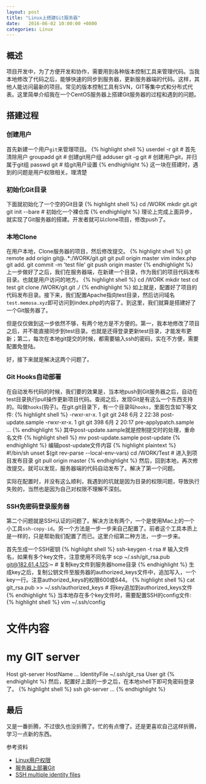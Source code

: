 ```yaml
---
layout: post
title: "Linux上搭建Git服务器"
date:   2016-06-02 10:00:00 +0800
categories: Linux
---
```

## 概述
项目开发中，为了方便开发和协作，需要用到各种版本控制工具来管理代码。当我本地修改了代码之后，能够快速的同步到服务器，更新服务器端的代码。这样，其他人能访问最新的项目。常见的版本控制工具有SVN，GIT等集中式和分布式代表。这里简单介绍我在一个CentOS服务器上搭建Git服务器的过程和遇到的问题。

## 搭建过程

### 创建用户
首先新建一个用户`git`来管理项目。
{% highlight shell %}
userdel -r git # 首先清除用户
groupadd git # 创建git用户组
adduser git -g git # 创建用户git，并归属于git组
passwd git # 给git用户设置
{% endhighlight %}
这一块在搭建时，遇到的问题是用户权限相关。理清楚

### 初始化Git目录
下面就初始化了一个空的Git目录
{% highlight shell %}
cd /WORK
mkdir git.git
git init --bare # 初始化一个裸仓库
{% endhighlight %}
理论上完成上面异步，就实现了Git服务器的搭建。开发者就可以clone项目，修改push了。

### 本地Clone
在用户本地，Clone服务器的项目，然后修改提交。
{% highlight shell %}
git remote add origin git@*.*.*:/WORK/git.git
git pull origin master
vim index.php
git add.
git commit -m 'test file'
git push origin master
{% endhighlight %}
上一步做好了之后，我们在服务器端，在新建一个目录，作为我们的项目代码发布目录。也就是用户访问的地方。
{% highlight shell %}
cd /WORK
mkdir test
cd test
git clone /WORK/git.git ./
{% endhighlight %}
如上就是，配置好了项目的代码发布目录。接下来，我们配置Apache指向test目录，然后访问域名`test.memosa.xyz`即可访问到index.php的内容了。到这里，我们就算是搭建好了一个Git服务器了。

但是仅仅做到这一步依然不够，有两个地方是不方便的。第一，我本地修改了项目之后，并不能直接同步到test目录。也就是还得登录更新test目录，才能发布更新；第二，每次在本地git提交的时候，都需要输入ssh的密码，实在不方便，需要配置免登陆。

好，接下来就是解决这两个问题了。

### Git Hooks自动部署
在自动发布代码的时候，我们要的效果是，当本地push到Git服务器之后，自动在test目录执行pull操作更新项目代码。查阅之后，发现Git是有这么一个东西支持的。叫做`hooks`(钩子)。在git.git目录下，有一个目录叫`hooks`，里面包含如下等文件:
{% highlight shell %}
-rwxr-xr-x. 1 git git  248 6月   2 22:38 post-update.sample
-rwxr-xr-x. 1 git git  398 6月   2 20:17 pre-applypatch.sample
...
{% endhighlight %}
其中post-update.sample就是控制提交时的处理，重命名文件
{% highlight shell %}
mv post-update.sample post-update
{% endhighlight %}
编辑post-update文件内容
{% highlight plaintext %}
#!/bin/sh
unset $(git rev-parse --local-env-vars)
cd /WORK/Test # 进入到项目发布目录
git pull origin master
{% endhighlight %}
然后，回到本地，再次修改提交。就可以发现，服务器端的代码自动发布了。解决了第一个问题。

实际在配置时，并没有这么顺利，我遇到的坑就是因为目录的权限问题，导致执行失败的，当然也是因为自己对权限不理解不深刻。

### SSH免密码登录服务器
第二个问题就是SSH认证的问题了。解决方法有两个，一个是使用Mac上的一个小工具`ssh-copy-id`。另一个方法是一步一步来自己配置了。前者这个工具本质上是一样的，只是帮助我们配置了而已。这里介绍第二种方法，一步一步来。

首先生成一个SSH密钥
{% highlight shell %}
ssh-keygen -t rsa # 输入文件名，如果有多个key文件，注意使用不同名字
scp ~/.ssh/git_rsa.pub git@182.61.4.125:~ # 复制key文件到服务器home目录
{% endhighlight %}
生成key之后，复制公钥文件至服务器的authorized_keys文件中，追加写入，一个key一行。注意authorized_keys的权限600或644。
{% highlight shell %}
cat git_rsa.pub >> ~/.ssh/authorized_keys # 将key追加到authorized_keys文件
{% endhighlight %}
当本地存在多个key文件时，需要配置SSH的config文件:
{% highlight shell %}
vim ~/.ssh/config
# 文件内容
# my GIT server
Host git-server
    HostName *.*.*.*
    IdentityFile ~/.ssh/git_rsa
    User git
{% endhighlight %}
然后，配置好上面的一步之后，在本地shell下即可免密码登录了。
{% highlight shell %}
ssh git-server
...
{% endhighlight %}

## 最后
又是一番折腾，不过很久也没折腾了。忙的有点懵了。还是更喜欢自己这样折腾，学习一点新的东西。

参考资料

+ [Linux用户权限](https://wiki.archlinux.org/index.php/Users_and_groups)
+ [服务器上部署Git](https://git-scm.com/book/zh/v1/%E6%9C%8D%E5%8A%A1%E5%99%A8%E4%B8%8A%E7%9A%84-Git-%E5%9C%A8%E6%9C%8D%E5%8A%A1%E5%99%A8%E4%B8%8A%E9%83%A8%E7%BD%B2-Git)
+ [SSH multiple identity files](http://superuser.com/questions/268776/how-do-i-configure-ssh-so-it-dosent-try-all-the-identity-files-automatically)
